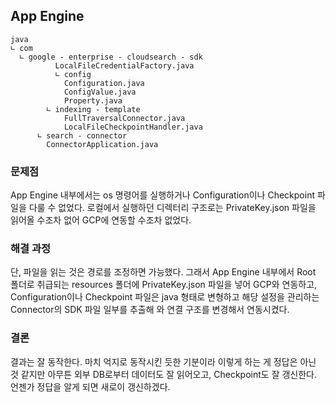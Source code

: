 ## App Engine
```
java  
∟ com  
  ∟ google - enterprise - cloudsearch - sdk  
          LocalFileCredentialFactory.java  
          ∟ config  
            Configuration.java  
            ConfigValue.java  
            Property.java  
        ∟ indexing - template  
            FullTraversalConnector.java  
            LocalFileCheckpointHandler.java  
      ∟ search - connector  
        ConnectorApplication.java  
```
### 문제점
App Engine 내부에서는 os 명령어를 실행하거나 Configuration이나 Checkpoint 파일을 다룰 수 없었다.
로컬에서 실행하던 디렉터리 구조로는 PrivateKey.json 파일을 읽어올 수조차 없어 GCP에 연동할 수조차 없었다.  

### 해결 과정
단, 파일을 읽는 것은 경로를 조정하면 가능했다. 그래서 App Engine 내부에서 Root 폴더로 취급되는 resources 폴더에 PrivateKey.json 파일을 넣어 GCP와 연동하고, Configuration이나 Checkpoint 파일은 java 형태로 변형하고 해당 설정을 관리하는 Connector의 SDK 파일 일부를 추출해 와 연결 구조를 변경해서 연동시켰다.  

### 결론
결과는 잘 동작한다.
마치 억지로 동작시킨 듯한 기분이라 이렇게 하는 게 정답은 아닌 것 같지만 아무튼 외부 DB로부터 데이터도 잘 읽어오고, Checkpoint도 잘 갱신한다.  
언젠가 정답을 알게 되면 새로이 갱신하겠다.  
